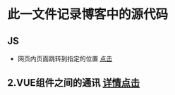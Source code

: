 # 此一文件记录博客中的源代码
## JS
+ 网页内页面跳转到指定的位置 [点击](https://blog.csdn.net/youhebuke225/article/details/106327550)
## 2.VUE组件之间的通讯 [详情点击](https://blog.csdn.net/youhebuke225/article/details/106308417)
